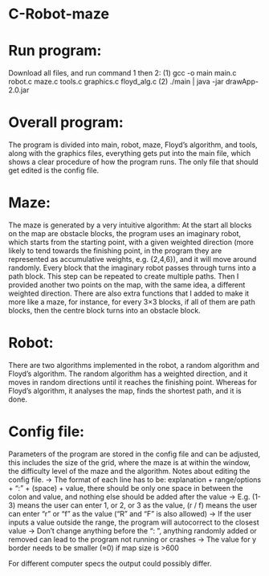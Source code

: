 # C-Robot-maze


# Run program:

Download all files, and run command 1 then 2:
(1)	gcc -o main main.c robot.c maze.c tools.c graphics.c floyd_alg.c
(2)	./main | java -jar drawApp-2.0.jar


# Overall program:

The program is divided into main, robot, maze, Floyd’s algorithm, and tools, along with the graphics files, everything gets put into the main file, which shows a clear procedure of how the program runs. The only file that should get edited is the config file.


# Maze:

The maze is generated by a very intuitive algorithm: At the start all blocks on the map are obstacle blocks, the program uses an imaginary robot, which starts from the starting point, with a given weighted direction (more likely to tend towards the finishing point, in the program they are represented as accumulative weights, e.g. {2,4,6}), and it will move around randomly. Every block that the imaginary robot passes through turns into a path block. This step can be repeated to create multiple paths. Then I provided another two points on the map, with the same idea, a different weighted direction. There are also extra functions that I added to make it more like a maze, for instance, for every 3×3 blocks, if all of them are path blocks, then the centre block turns into an obstacle block.


# Robot:

There are two algorithms implemented in the robot, a random algorithm and Floyd’s algorithm. The random algorithm has a weighted direction, and it moves in random directions until it reaches the finishing point. Whereas for Floyd’s algorithm, it analyses the map, finds the shortest path, and it is done.


# Config file:

Parameters of the program are stored in the config file and can be adjusted, this includes the size of the grid, where the maze is at within the window, the difficulty level of the maze and the algorithm. Notes about editing the config file.
-> The format of each line has to be: explanation + range/options + “:” + (space) + value, there should be only one space in between the colon and value, and nothing else should be added after the value
-> E.g. (1-3) means the user can enter 1, or 2, or 3 as the value, (r / f) means the user can enter “r” or “f” as the value (“R” and “F” is also allowed)
-> If the user inputs a value outside the range, the program will autocorrect to the closest value
-> Don’t change anything before the “: ”, anything randomly added or removed can lead to the program not running or crashes
-> The value for y border needs to be smaller (≈0) if map size is >600

For different computer specs the output could possibly differ.
